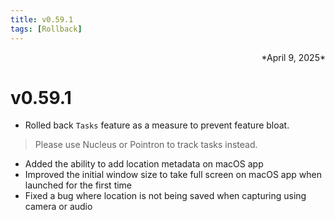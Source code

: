 ```yaml
---
title: v0.59.1
tags: [Rollback]
---
```

<div align="right">*April 9, 2025*</div>

# v0.59.1

- Rolled back `Tasks` feature as a measure to prevent feature bloat.
> Please use Nucleus or Pointron to track tasks instead.

- Added the ability to add location metadata on macOS app
- Improved the initial window size to take full screen on macOS app when launched for the first time
- Fixed a bug where location is not being saved when capturing using camera or audio

